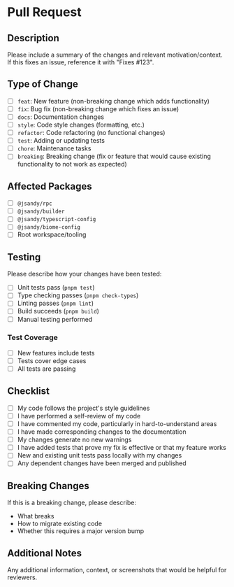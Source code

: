 # Pull Request

## Description

Please include a summary of the changes and relevant motivation/context. If this fixes an issue, reference it with "Fixes #123".

## Type of Change

- [ ] `feat`: New feature (non-breaking change which adds functionality)
- [ ] `fix`: Bug fix (non-breaking change which fixes an issue)
- [ ] `docs`: Documentation changes
- [ ] `style`: Code style changes (formatting, etc.)
- [ ] `refactor`: Code refactoring (no functional changes)
- [ ] `test`: Adding or updating tests
- [ ] `chore`: Maintenance tasks
- [ ] `breaking`: Breaking change (fix or feature that would cause existing functionality to not work as expected)

## Affected Packages

- [ ] `@jsandy/rpc`
- [ ] `@jsandy/builder`
- [ ] `@jsandy/typescript-config`
- [ ] `@jsandy/biome-config`
- [ ] Root workspace/tooling

## Testing

Please describe how your changes have been tested:

- [ ] Unit tests pass (`pnpm test`)
- [ ] Type checking passes (`pnpm check-types`)
- [ ] Linting passes (`pnpm lint`)
- [ ] Build succeeds (`pnpm build`)
- [ ] Manual testing performed

### Test Coverage

- [ ] New features include tests
- [ ] Tests cover edge cases
- [ ] All tests are passing

## Checklist

- [ ] My code follows the project's style guidelines
- [ ] I have performed a self-review of my code
- [ ] I have commented my code, particularly in hard-to-understand areas
- [ ] I have made corresponding changes to the documentation
- [ ] My changes generate no new warnings
- [ ] I have added tests that prove my fix is effective or that my feature works
- [ ] New and existing unit tests pass locally with my changes
- [ ] Any dependent changes have been merged and published

## Breaking Changes

If this is a breaking change, please describe:

- What breaks
- How to migrate existing code
- Whether this requires a major version bump

## Additional Notes

Any additional information, context, or screenshots that would be helpful for reviewers.
